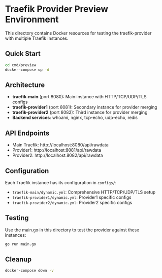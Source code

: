 # Traefik Provider Preview Environment

This directory contains Docker resources for testing the traefik-provider with multiple Traefik instances.

## Quick Start

```bash
cd cmd/preview
docker-compose up -d
```

## Architecture

- **traefik-main** (port 8080): Main instance with HTTP/TCP/UDP/TLS configs
- **traefik-provider1** (port 8081): Secondary instance for provider merging
- **traefik-provider2** (port 8082): Third instance for provider merging
- **Backend services**: whoami, nginx, tcp-echo, udp-echo, redis

## API Endpoints

- Main Traefik: http://localhost:8080/api/rawdata
- Provider1: http://localhost:8081/api/rawdata  
- Provider2: http://localhost:8082/api/rawdata

## Configuration

Each Traefik instance has its configuration in `configs/`:
- `traefik-main/dynamic.yml`: Comprehensive HTTP/TCP/UDP/TLS setup
- `traefik-provider1/dynamic.yml`: Provider1 specific configs
- `traefik-provider2/dynamic.yml`: Provider2 specific configs

## Testing

Use the main.go in this directory to test the provider against these instances:

```bash
go run main.go
```

## Cleanup

```bash
docker-compose down -v
```

